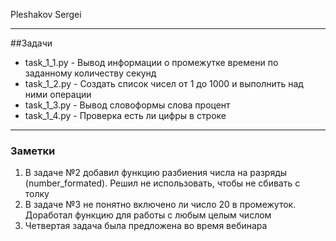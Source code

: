 Pleshakov Sergei
____
##Задачи

* task_1_1.py - Вывод информации о промежутке времени по заданному количеству секунд
* task_1_2.py - Создать список чисел от 1 до 1000 и выполнить над ними операции
* task_1_3.py - Вывод словоформы слова процент
* task_1_4.py - Проверка есть ли цифры в строке
____

### Заметки
1. В задаче №2 добавил функцию разбиения числа на разряды (number_formated). Решил не использовать, чтобы не сбивать с толку
2. В задаче №3 не понятно включено ли число 20 в промежуток. Доработал функцию для работы с любым целым числом
3. Четвертая задача была предложена во время вебинара 